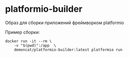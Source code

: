 # platformio-builder


Oбраз для сборки приложений фреймворком platformio

Пример сборки:

```
docker run -it --rm \
    -v "$(pwd)":/app  \
    demoncat/platformio-builder:latest platformio run
```